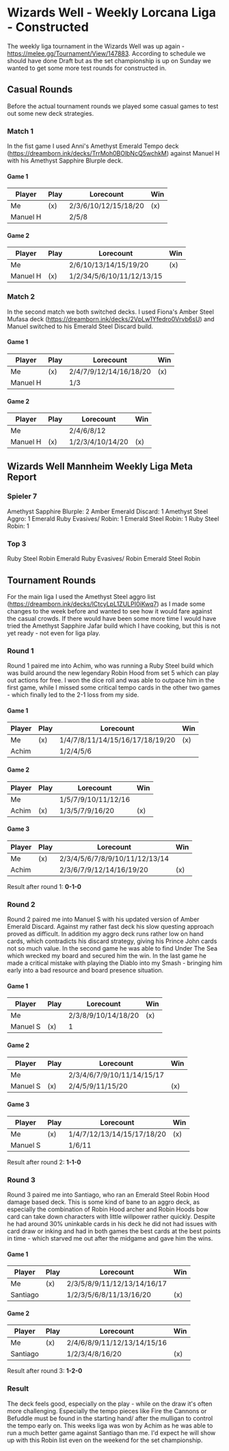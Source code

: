 # Wizards Well - Weekly Lorcana Liga - Constructed

The weekly liga tournament in the Wizards Well was up again - https://melee.gg/Tournament/View/147883. According to schedule we should have done Draft but as the set championship is up on Sunday we wanted to get some more test rounds for constructed in.

## Casual Rounds

Before the actual tournament rounds we played some casual games to test out some new deck strategies.

### Match 1

In the fist game I used Anni's Amethyst Emerald Tempo deck (https://dreamborn.ink/decks/TrrMoh0BOlbNcQ5wchkM) against Manuel H with his Amethyst Sapphire Blurple deck.

#### Game 1

| Player   | Play | Lorecount            | Win |
| -------- | ---- | -------------------- | --- |
| Me       | (x)  | 2/3/6/10/12/15/18/20 | (x) |
| Manuel H |      | 2/5/8                |     |

#### Game 2

| Player   | Play | Lorecount                 | Win |
| -------- | ---- | ------------------------- | --- |
| Me       |      | 2/6/10/13/14/15/19/20     | (x) |
| Manuel H | (x)  | 1/2/34/5/6/10/11/12/13/15 |     |

### Match 2

In the second match we both switched decks. I used Fiona's Amber Steel Mufasa deck (https://dreamborn.ink/decks/2VpLw1Yfedro0Vrvb6sU) and Manuel switched to his Emerald Steel Discard build.

#### Game 1

| Player   | Play | Lorecount              | Win |
| -------- | ---- | ---------------------- | --- |
| Me       | (x)  | 2/4/7/9/12/14/16/18/20 | (x) |
| Manuel H |      | 1/3                    |     |

#### Game 2

| Player   | Play | Lorecount        | Win |
| -------- | ---- | ---------------- | --- |
| Me       |      | 2/4/6/8/12       |     |
| Manuel H | (x)  | 1/2/3/4/10/14/20 | (x) |

## Wizards Well Mannheim Weekly Liga Meta Report

### Spieler 7

Amethyst Sapphire Blurple: 2
Amber Emerald Discard: 1
Amethyst Steel Aggro: 1
Emerald Ruby Evasives/ Robin: 1
Emerald Steel Robin: 1
Ruby Steel Robin: 1

### Top 3

Ruby Steel Robin
Emerald Ruby Evasives/ Robin
Emerald Steel Robin

## Tournament Rounds

For the main liga I used the Amethyst Steel aggro list (https://dreamborn.ink/decks/lCtcyLpL1ZULPI0iKwq7) as I made some changes to the week before and wanted to see how it would fare against the casual crowds. If there would have been some more time I would have tried the Amethyst Sapphire Jafar build which I have cooking, but this is not yet ready - not even for liga play.

### Round 1

Round 1 paired me into Achim, who was running a Ruby Steel build which was build around the new legendary Robin Hood from set 5 which can play out actions for free. I won the dice roll and was able to outpace him in the first game, while I missed some critical tempo cards in the other two games - which finally led to the 2-1 loss from my side.

#### Game 1

| Player | Play | Lorecount                       | Win |
| ------ | ---- | ------------------------------- | --- |
| Me     | (x)  | 1/4/7/8/11/14/15/16/17/18/19/20 | (x) |
| Achim  |      | 1/2/4/5/6                       |     |

#### Game 2

| Player | Play | Lorecount           | Win |
| ------ | ---- | ------------------- | --- |
| Me     |      | 1/5/7/9/10/11/12/16 |     |
| Achim  | (x)  | 1/3/5/7/9/16/20     | (x) |

#### Game 3

| Player | Play | Lorecount                      | Win |
| ------ | ---- | ------------------------------ | --- |
| Me     | (x)  | 2/3/4/5/6/7/8/9/10/11/12/13/14 |     |
| Achim  |      | 2/3/6/7/9/12/14/16/19/20       | (x) |

Result after round 1: **0-1-0**

### Round 2

Round 2 paired me into Manuel S with his updated version of Amber Emerald Discard. Against my rather fast deck his slow questing approach proved as difficult. In addition my aggro deck runs rather low on hand cards, which contradicts his discard strategy, giving his Prince John cards not so much value. In the second game he was able to find Under The Sea which wrecked my board and secured him the win. In the last game he made a critical mistake with playing the Diablo into my Smash - bringing him early into a bad resource and board presence situation.

#### Game 1

| Player   | Play | Lorecount           | Win |
| -------- | ---- | ------------------- | --- |
| Me       |      | 2/3/8/9/10/14/18/20 | (x) |
| Manuel S | (x)  | 1                   |     |

#### Game 2

| Player   | Play | Lorecount                  | Win |
| -------- | ---- | -------------------------- | --- |
| Me       |      | 2/3/4/6/7/9/10/11/14/15/17 |     |
| Manuel S | (x)  | 2/4/5/9/11/15/20           | (x) |

#### Game 3

| Player   | Play | Lorecount                  | Win |
| -------- | ---- | -------------------------- | --- |
| Me       | (x)  | 1/4/7/12/13/14/15/17/18/20 | (x) |
| Manuel S |      | 1/6/11                     |     |

Result after round 2: **1-1-0**

### Round 3

Round 3 paired me into Santiago, who ran an Emerald Steel Robin Hood damage based deck. This is some kind of bane to an aggro deck, as especially the combination of Robin Hood archer and Robin Hoods bow card can take down characters with little willpower rather quickly. Despite he had around 30% uninkable cards in his deck he did not had issues with card draw or inking and had in both games the best cards at the best points in time - which starved me out after the midgame and gave him the wins.

#### Game 1

| Player   | Play | Lorecount                   | Win |
| -------- | ---- | --------------------------- | --- |
| Me       | (x)  | 2/3/5/8/9/11/12/13/14/16/17 |     |
| Santiago |      | 1/2/3/5/6/8/11/13/16/20     | (x) |

#### Game 2

| Player   | Play | Lorecount                   | Win |
| -------- | ---- | --------------------------- | --- |
| Me       | (x)  | 2/4/6/8/9/11/12/13/14/15/16 |     |
| Santiago |      | 1/2/3/4/8/16/20             | (x) |

Result after round 3: **1-2-0**

### Result

The deck feels good, especially on the play - while on the draw it's often more challenging. Especially the tempo pieces like Fire the Cannons or Befuddle must be found in the starting hand/ after the mulligan to control the tempo early on. This weeks liga was won by Achim as he was able to run a much better game against Santiago than me. I'd expect he will show up with this Robin list even on the weekend for the set championship.
